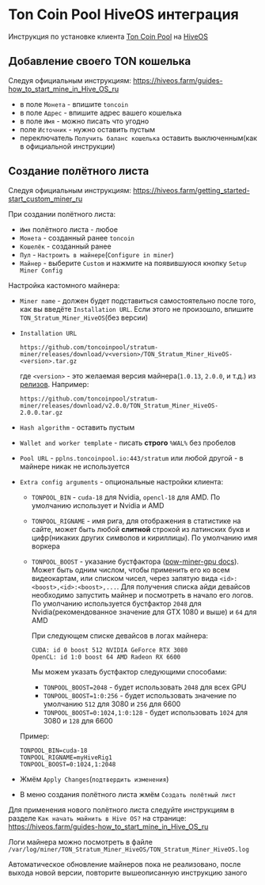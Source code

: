 # Ton Coin Pool HiveOS интеграция

Инструкция по установке клиента [Ton Coin Pool](https://toncoinpool.io) на [HiveOS](https://hiveos.farm)

## Добавление своего TON кошелька

Следуя официальным инструкциям: https://hiveos.farm/guides-how_to_start_mine_in_Hive_OS_ru

-   в поле `Монета` - впишите `toncoin`
-   в поле `Адрес` - впишите адрес вашего кошелька
-   в поле `Имя` - можно писать что угодно
-   поле `Источник` - нужно оставить пустым
-   переключатель `Получить баланс кошелька` оставить выключенным(как в официальной инструкции)

## Создание полётного листа

Следуя официальным инструкциям: https://hiveos.farm/getting_started-start_custom_miner_ru

При создании полётного листа:

-   `Имя` полётного листа - любое
-   `Монета` - созданный ранее `toncoin`
-   `Кошелёк` - созданный ранее
-   `Пул` - `Настроить в майнере`(`Configure in miner`)
-   `Майнер` - выберите `Custom` и нажмите на появившуюся кнопку `Setup Miner Config`

Настройка кастомного майнера:

-   `Miner name` - должен будет подставиться самостоятельно после того, как вы введёте `Installation URL`. Если этого не
    произошло, впишите `TON_Stratum_Miner_HiveOS`(без версии)
-   `Installation URL`

    ```
    https://github.com/toncoinpool/stratum-miner/releases/download/v<version>/TON_Stratum_Miner_HiveOS-<version>.tar.gz
    ```

    где `<version>` - это желаемая версия майнера(`1.0.13`, `2.0.0`, и т.д.) из [релизов](https://github.com/toncoinpool/stratum-miner/releases).
    Например:

    ```
    https://github.com/toncoinpool/stratum-miner/releases/download/v2.0.0/TON_Stratum_Miner_HiveOS-2.0.0.tar.gz
    ```

-   `Hash algorithm` - оставить пустым
-   `Wallet and worker template` - писать **строго** `%WAL%` без пробелов
-   `Pool URL` - `pplns.toncoinpool.io:443/stratum` или любой другой - в майнере никак не используется
-   `Extra config arguments` - опциональные настройки клиента:

    -   `TONPOOL_BIN` - `cuda-18` для Nvidia, `opencl-18` для AMD. По умолчанию использует и Nvidia и AMD
    -   `TONPOOL_RIGNAME` - имя рига, для отображения в статистике на сайте, может быть любой **слитной** строкой из
        латинских букв и цифр(никаких других символов и кириллицы). По умолчанию имя воркера
    -   `TONPOOL_BOOST` - указание бустфактора
        ([pow-miner-gpu docs](https://github.com/tontechio/pow-miner-gpu/blob/main/crypto/util/pow-miner-howto.md)).
        Может быть одним числом, чтобы применить его ко всем видеокартам, или списком чисел, через запятую вида
        `<id>:<boost>,<id>:<boost>,...`. Для получения списка айди девайсов необходимо запустить майнер и посмотреть в
        начало его логов. По умолчанию используется бустфактор `2048` для Nvidia(рекомендованное значение для GTX 1080
        и выше) и `64` для AMD

        При следующем списке девайсов в логах майнера:

        ```
        CUDA: id 0 boost 512 NVIDIA GeForce RTX 3080
        OpenCL: id 1:0 boost 64 AMD Radeon RX 6600
        ```

        Мы можем указать бустфактор следующими способами:

        -   `TONPOOL_BOOST=2048` - будет использовать `2048` для всех GPU
        -   `TONPOOL_BOOST=1:0:256` - будет использовать значение по умолчанию `512` для 3080 и `256` для 6600
        -   `TONPOOL_BOOST=0:1024,1:0:128` - будет использовать `1024` для 3080 и `128` для 6600

    Пример:

    ```
    TONPOOL_BIN=cuda-18
    TONPOOL_RIGNAME=myHiveRig1
    TONPOOL_BOOST=0:1024,1:2048
    ```

-   Жмём `Apply Changes`(`подтвердить изменения`)
-   В меню создания полётного листа жмём `Создать полётный лист`

Для применения нового полётного листа следуйте инструкциям в разделе `Как начать майнить в Hive OS?` на странице:
https://hiveos.farm/guides-how_to_start_mine_in_Hive_OS_ru

Логи майнера можно посмотреть в файле `/var/log/miner/TON_Stratum_Miner_HiveOS/TON_Stratum_Miner_HiveOS.log`

Автоматическое обновление майнеров пока не реализовано, после выхода новой версии, повторите вышеописанную инструкцию
заного
